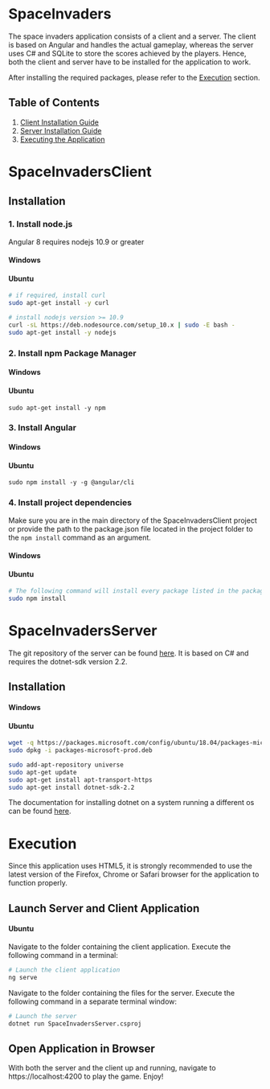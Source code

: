 # SpaceInvaders
The space invaders application consists of a client and a server. The client is based on Angular and handles the actual gameplay, whereas the server uses C# and SQLite to store the scores achieved by the players.
Hence, both the client and server have to be installed for the application to work.

After installing the required packages, please refer to the [Execution](#execution) section.

## Table of Contents
1. [Client Installation Guide](#spaceinvadersclient)
2. [Server Installation Guide](#spaceinvadersserver)
3. [Executing the Application](#execution)

# SpaceInvadersClient

## Installation

### 1. Install node.js
Angular 8 requires nodejs 10.9 or greater

#### Windows
#### Ubuntu
```bash
# if required, install curl
sudo apt-get install -y curl

# install nodejs version >= 10.9
curl -sL https://deb.nodesource.com/setup_10.x | sudo -E bash -
sudo apt-get install -y nodejs
```

### 2. Install npm Package Manager
#### Windows
#### Ubuntu
`sudo apt-get install -y npm`

### 3. Install Angular

#### Windows
#### Ubuntu
`sudo npm install -y -g @angular/cli`

### 4. Install project dependencies
Make sure you are in the main directory of the SpaceInvadersClient project or provide the path to the package.json file located in the project folder to the `npm install` command as an argument.

#### Windows
#### Ubuntu
```bash
# The following command will install every package listed in the package.json file
sudo npm install
```

# SpaceInvadersServer
The git repository of the server can be found [here](https://github.com/P1NHE4D/SpaceInvadersServer).
It is based on C# and requires the dotnet-sdk version 2.2.

## Installation

#### Windows
#### Ubuntu
```bash
wget -q https://packages.microsoft.com/config/ubuntu/18.04/packages-microsoft-prod.deb -O packages-microsoft-prod.deb
sudo dpkg -i packages-microsoft-prod.deb

sudo add-apt-repository universe
sudo apt-get update
sudo apt-get install apt-transport-https
sudo apt-get install dotnet-sdk-2.2
```

The documentation for installing dotnet on a system running a different os can be found [here](https://dotnet.microsoft.com/download/linux-package-manager/ubuntu18-04/sdk-current).

# Execution
Since this application uses HTML5, it is strongly recommended to use the latest version of the Firefox, Chrome or Safari browser for the application to function properly. 

## Launch Server and Client Application

#### Ubuntu
Navigate to the folder containing the client application. Execute the following command in a terminal:
```bash
# Launch the client application
ng serve
```

Navigate to the folder containing the files for the server. Execute the following command in a separate terminal window:
```bash
# Launch the server
dotnet run SpaceInvadersServer.csproj
```

## Open Application in Browser
With both the server and the client up and running, navigate to https://localhost:4200 to play the game. Enjoy!
